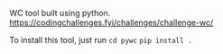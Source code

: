 WC tool built using python.
https://codingchallenges.fyi/challenges/challenge-wc/

To install this tool, just run 
`cd pywc` 
`pip install .`
